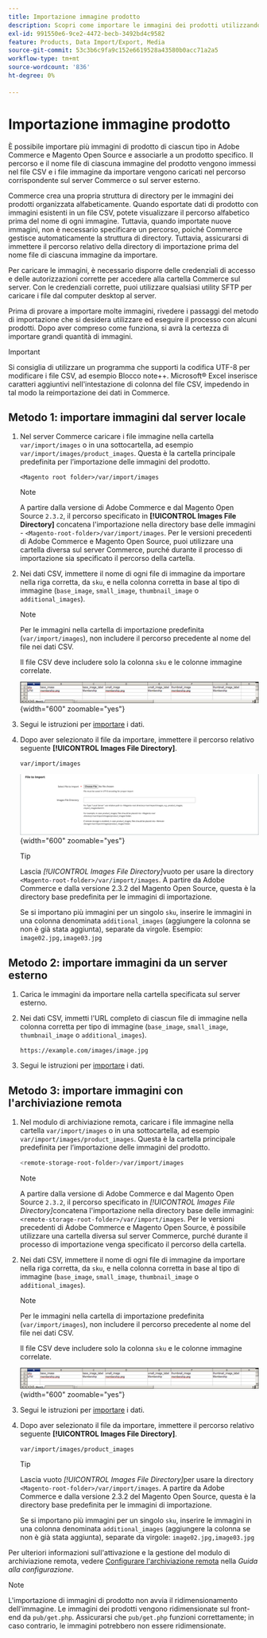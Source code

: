 ```yaml
---
title: Importazione immagine prodotto
description: Scopri come importare le immagini dei prodotti utilizzando il percorso e il nome di file di ciascuna immagine.
exl-id: 991550e6-9ce2-4472-becb-3492bd4c9582
feature: Products, Data Import/Export, Media
source-git-commit: 53c3b6c9fa9c152e6619528a43580b0acc71a2a5
workflow-type: tm+mt
source-wordcount: '836'
ht-degree: 0%

---
```


# Importazione immagine prodotto

È possibile importare più immagini di prodotto di ciascun tipo in Adobe Commerce e Magento Open Source e associarle a un prodotto specifico. Il percorso e il nome file di ciascuna immagine del prodotto vengono immessi nel file CSV e i file immagine da importare vengono caricati nel percorso corrispondente sul server Commerce o sul server esterno.

Commerce crea una propria struttura di directory per le immagini dei prodotti organizzata alfabeticamente. Quando esportate dati di prodotto con immagini esistenti in un file CSV, potete visualizzare il percorso alfabetico prima del nome di ogni immagine. Tuttavia, quando importate nuove immagini, non è necessario specificare un percorso, poiché Commerce gestisce automaticamente la struttura di directory. Tuttavia, assicurarsi di immettere il percorso relativo della directory di importazione prima del nome file di ciascuna immagine da importare.

Per caricare le immagini, è necessario disporre delle credenziali di accesso e delle autorizzazioni corrette per accedere alla cartella Commerce sul server. Con le credenziali corrette, puoi utilizzare qualsiasi utility SFTP per caricare i file dal computer desktop al server.

Prima di provare a importare molte immagini, rivedere i passaggi del metodo di importazione che si desidera utilizzare ed eseguire il processo con alcuni prodotti. Dopo aver compreso come funziona, si avrà la certezza di importare grandi quantità di immagini.

>[!IMPORTANT]
>
>Si consiglia di utilizzare un programma che supporti la codifica UTF-8 per modificare i file CSV, ad esempio Blocco note++. Microsoft® Excel inserisce caratteri aggiuntivi nell&#39;intestazione di colonna del file CSV, impedendo in tal modo la reimportazione dei dati in Commerce.

## Metodo 1: importare immagini dal server locale

1. Nel server Commerce caricare i file immagine nella cartella `var/import/images` o in una sottocartella, ad esempio `var/import/images/product_images`. Questa è la cartella principale predefinita per l’importazione delle immagini del prodotto.

   ```
   <Magento root folder>/var/import/images
   ```

   >[!NOTE]
   >
   >A partire dalla versione di Adobe Commerce e dal Magento Open Source `2.3.2`, il percorso specificato in **[!UICONTROL Images File Directory]** concatena l&#39;importazione nella directory base delle immagini - `<Magento-root-folder>/var/import/images`. Per le versioni precedenti di Adobe Commerce e Magento Open Source, puoi utilizzare una cartella diversa sul server Commerce, purché durante il processo di importazione sia specificato il percorso della cartella.

1. Nei dati CSV, immettere il nome di ogni file di immagine da importare nella riga corretta, da `sku`, e nella colonna corretta in base al tipo di immagine (`base_image`, `small_image`, `thumbnail_image` o `additional_images`).

   >[!NOTE]
   >
   >Per le immagini nella cartella di importazione predefinita (`var/import/images`), non includere il percorso precedente al nome del file nei dati CSV.

   Il file CSV deve includere solo la colonna `sku` e le colonne immagine correlate.

   ![Esempio - importazione dati immagine CSV](./assets/data-import-csv-image-files-default-local.png){width="600" zoomable="yes"}

1. Segui le istruzioni per [importare](data-import.md) i dati.

1. Dopo aver selezionato il file da importare, immettere il percorso relativo seguente **[!UICONTROL Images File Directory]**.

   ```
   var/import/images
   ```

   ![Directory del file delle immagini di importazione dati](./assets/data-import-file-to-import.png){width="600" zoomable="yes"}

   >[!TIP]
   >
   >Lascia _[!UICONTROL Images File Directory]_&#x200B;vuoto per usare la directory `<Magento-root-folder>/var/import/images`. A partire da Adobe Commerce e dalla versione 2.3.2 del Magento Open Source, questa è la directory base predefinita per le immagini di importazione.

   Se si importano più immagini per un singolo `sku`, inserire le immagini in una colonna denominata `additional_images` (aggiungere la colonna se non è già stata aggiunta), separate da virgole. Esempio: `image02.jpg,image03.jpg`

## Metodo 2: importare immagini da un server esterno

1. Carica le immagini da importare nella cartella specificata sul server esterno.

1. Nei dati CSV, immetti l&#39;URL completo di ciascun file di immagine nella colonna corretta per tipo di immagine (`base_image`, `small_image`, `thumbnail_image` o `additional_images`).

   ```
   https://example.com/images/image.jpg
   ```

1. Segui le istruzioni per [importare](data-import.md) i dati.

## Metodo 3: importare immagini con l&#39;archiviazione remota

1. Nel modulo di archiviazione remota, caricare i file immagine nella cartella `var/import/images` o in una sottocartella, ad esempio `var/import/images/product_images`. Questa è la cartella principale predefinita per l’importazione delle immagini del prodotto.

   ```bash
   <remote-storage-root-folder>/var/import/images
   ```

   >[!NOTE]
   >
   >A partire dalla versione di Adobe Commerce e dal Magento Open Source `2.3.2`, il percorso specificato in _[!UICONTROL Images File Directory]_&#x200B;concatena l&#39;importazione nella directory base delle immagini: `<remote-storage-root-folder>/var/import/images`. Per le versioni precedenti di Adobe Commerce e Magento Open Source, è possibile utilizzare una cartella diversa sul server Commerce, purché durante il processo di importazione venga specificato il percorso della cartella.

1. Nei dati CSV, immettere il nome di ogni file di immagine da importare nella riga corretta, da `sku`, e nella colonna corretta in base al tipo di immagine (`base_image`, `small_image`, `thumbnail_image` o `additional_images`).

   >[!NOTE]
   >
   >Per le immagini nella cartella di importazione predefinita (`var/import/images`), non includere il percorso precedente al nome del file nei dati CSV.

   Il file CSV deve includere solo la colonna `sku` e le colonne immagine correlate.

   ![Esempio - importazione dati immagine CSV](./assets/data-import-csv-image-files-default-local.png){width="600" zoomable="yes"}

1. Segui le istruzioni per [importare](data-import.md) i dati.

1. Dopo aver selezionato il file da importare, immettere il percorso relativo seguente **[!UICONTROL Images File Directory]**.

   ```
   var/import/images/product_images
   ```

   >[!TIP]
   >
   >Lascia vuoto _[!UICONTROL Images File Directory]_&#x200B;per usare la directory `<Magento-root-folder>/var/import/images`. A partire da Adobe Commerce e dalla versione 2.3.2 del Magento Open Source, questa è la directory base predefinita per le immagini di importazione.

   Se si importano più immagini per un singolo `sku`, inserire le immagini in una colonna denominata `additional_images` (aggiungere la colonna se non è già stata aggiunta), separate da virgole: `image02.jpg,image03.jpg`

Per ulteriori informazioni sull&#39;attivazione e la gestione del modulo di archiviazione remota, vedere [Configurare l&#39;archiviazione remota](https://experienceleague.adobe.com/docs/commerce-operations/configuration-guide/storage/remote-storage/remote-storage.html) nella _Guida alla configurazione_.

>[!NOTE]
>
>L&#39;importazione di immagini di prodotto non avvia il ridimensionamento dell&#39;immagine. Le immagini dei prodotti vengono ridimensionate sul front-end da `pub/get.php`. Assicurarsi che `pub/get.php` funzioni correttamente; in caso contrario, le immagini potrebbero non essere ridimensionate.
